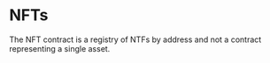 # NFTs

The NFT contract is a registry of NTFs by address and not a contract representing a single asset.